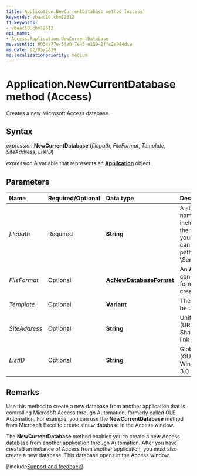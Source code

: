 ```yaml
---
title: Application.NewCurrentDatabase method (Access)
keywords: vbaac10.chm12612
f1_keywords:
- vbaac10.chm12612
api_name:
- Access.Application.NewCurrentDatabase
ms.assetid: 6934a77e-5fa0-7e43-e159-2ffc2a944dca
ms.date: 02/05/2019
ms.localizationpriority: medium
---
```



# Application.NewCurrentDatabase method (Access)

Creates a new Microsoft Access database.


## Syntax

_expression_.**NewCurrentDatabase** (_filepath_, _FileFormat_, _Template_, _SiteAddress_, _ListID_)

_expression_ A variable that represents an **[Application](Access.Application.md)** object.


## Parameters

|Name|Required/Optional|Data type|Description|
|:-----|:-----|:-----|:-----|
| _filepath_|Required|**String**|A string expression that is the name of a new database file, including the path name and the file name extension. If your network supports it, you can also specify a network path in the following form: \\Server\Share\Folder\Filename|
| _FileFormat_|Optional|**[AcNewDatabaseFormat](Access.AcNewDatabaseFormat.md)**|An **AcNewDatabaseFormat** constant that specifies the file format to use for the newly created database.|
| _Template_|Optional|**Variant**|The name of the template to be used for the new database.|
| _SiteAddress_|Optional|**String**|Uniform Resource Locator (URL) of the Windows SharePoint Services 3.0 site to link to.|
| _ListID_|Optional|**String**|Globally Unique Identifer (GUID) or the name of the Windows SharePoint Services 3.0 list to link to.|

## Remarks

Use this method to create a new database from another application that is controlling Microsoft Access through Automation, formerly called OLE Automation. For example, you can use the **NewCurrentDatabase** method from Microsoft Excel to create a new database in the Access window.

The **NewCurrentDatabase** method enables you to create a new Access database from another application through Automation. After you have created an instance of Access from another application, you must also create a new database. This database opens in the Access window.




[!include[Support and feedback](~/includes/feedback-boilerplate.md)]